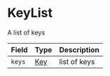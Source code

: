 # KeyList

A list of keys

| Field | Type | Description |
| :--- | :--- | :--- |
| `keys` | ​[Key](key.md)​ | list of keys |

####   <a id="undefined"></a>

